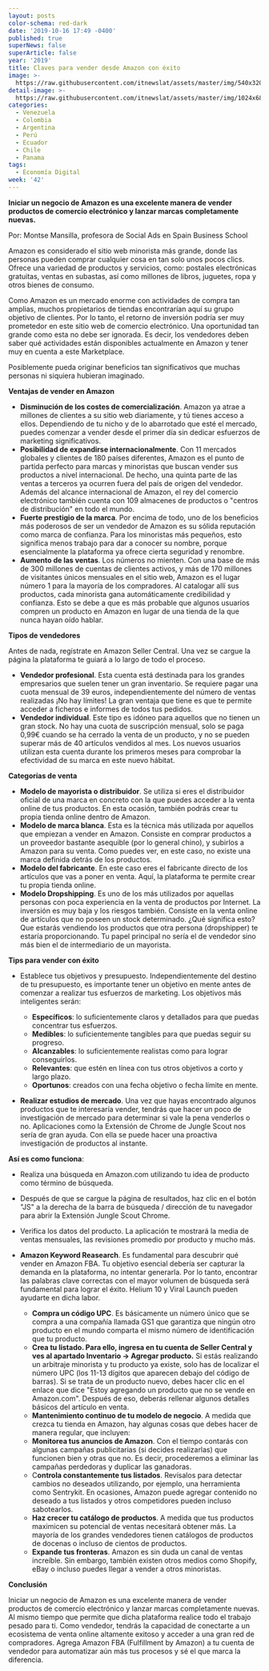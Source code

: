```yaml
---
layout: posts
color-schema: red-dark
date: '2019-10-16 17:49 -0400'
published: true
superNews: false
superArticle: false
year: '2019'
title: Claves para vender desde Amazon con éxito
image: >-
  https://raw.githubusercontent.com/itnewslat/assets/master/img/540x320/ecommerce-p.jpg
detail-image: >-
  https://raw.githubusercontent.com/itnewslat/assets/master/img/1024x680/ecommerce-g.jpg
categories:
  - Venezuela
  - Colombia
  - Argentina
  - Perú
  - Ecuador
  - Chile
  - Panama
tags:
  - Economía Digital
week: '42'
---
```

**Iniciar un negocio de Amazon es una excelente manera de vender productos de comercio electrónico y lanzar marcas completamente nuevas.**

Por: Montse Mansilla, profesora de Social Ads en Spain Business School
 
Amazon es considerado el sitio web minorista más grande, donde las personas pueden comprar cualquier cosa en tan solo unos pocos clics. Ofrece una variedad de productos y servicios, como: postales electrónicas gratuitas, ventas en subastas, así como millones de libros, juguetes, ropa y otros bienes de consumo.

Como Amazon es un mercado enorme con actividades de compra tan amplias, muchos propietarios de tiendas encontrarían aquí su grupo objetivo de clientes. Por lo tanto, el retorno de inversión podría ser muy prometedor en este sitio web de comercio electrónico. Una oportunidad tan grande como esta no debe ser ignorada. Es decir, los vendedores deben saber qué actividades están disponibles actualmente en Amazon y tener muy en cuenta a este Marketplace.
 
Posiblemente pueda originar beneficios tan significativos que muchas personas ni siquiera hubieran imaginado.

**Ventajas de vender en Amazon**

- **Disminución de los costes de comercialización**. Amazon ya atrae a millones de clientes a su sitio web diariamente, y tú tienes acceso a ellos. Dependiendo de tu nicho y de lo abarrotado que esté el mercado, puedes comenzar a vender desde el primer día sin dedicar esfuerzos de marketing significativos.
- **Posibilidad de expandirse internacionalmente**. Con 11 mercados globales y clientes de 180 países diferentes, Amazon es el punto de partida perfecto para marcas y minoristas que buscan vender sus productos a nivel internacional. De hecho, una quinta parte de las ventas a terceros ya ocurren fuera del país de origen del vendedor. Además del alcance internacional de Amazon, el rey del comercio electrónico también cuenta con 109 almacenes de productos o "centros de distribución" en todo el mundo.
- **Fuerte prestigio de la marca**. Por encima de todo, uno de los beneficios más poderosos de ser un vendedor de Amazon es su sólida reputación como marca de confianza. Para los minoristas más pequeños, esto significa menos trabajo para dar a conocer su nombre, porque esencialmente la plataforma ya ofrece cierta seguridad y renombre.
- **Aumento de las ventas**. Los números no mienten. Con una base de más de 300 millones de cuentas de clientes activos, y más de 170 millones de visitantes únicos mensuales en el sitio web, Amazon es el lugar número 1 para la mayoría de los compradores. Al catalogar allí sus productos, cada minorista gana automáticamente credibilidad y confianza. Esto se debe a que es más probable que algunos usuarios compren un producto en Amazon en lugar de una tienda de la que nunca hayan oído hablar.

**Tipos de vendedores**

Antes de nada, regístrate en Amazon Seller Central. Una vez se cargue la página la plataforma te guiará a lo largo de todo el proceso. 

- **Vendedor profesional**. Esta cuenta está destinada para los grandes empresarios que suelen tener un gran inventario. Se requiere pagar una cuota mensual de 39 euros, independientemente del número de ventas realizadas ¡No hay límites! La gran ventaja que tiene es que te permite acceder a ficheros e informes de todos tus pedidos.
- **Vendedor individual**. Este tipo es idóneo para aquellos que no tienen un gran stock.  No hay una cuota de suscripción mensual, solo se paga 0,99€ cuando se ha cerrado la venta de un producto, y no se pueden superar más de 40 artículos vendidos al mes. Los nuevos usuarios utilizan esta cuenta durante los primeros meses para comprobar la efectividad de su marca en este nuevo hábitat.

**Categorías de venta** 

- **Modelo de mayorista o distribuidor**. Se utiliza si eres el distribuidor oficial de una marca en concreto con la que puedes acceder a la venta online de tus productos. En esta ocasión, también podrás crear tu propia tienda online dentro de Amazon.
- **Modelo de marca blanca**. Esta es la técnica más utilizada por aquellos que empiezan a vender en Amazon. Consiste en comprar productos a un proveedor bastante asequible (por lo general chino), y subirlos a Amazon para su venta. Como puedes ver, en este caso, no existe una marca definida detrás de los productos.
- **Modelo del fabricante**. En este caso eres el fabricante directo de los artículos que vas a poner en venta. Aquí, la plataforma te permite crear tu propia tienda online.
- **Modelo Dropshipping**. Es uno de los más utilizados por aquellas personas con poca experiencia en la venta de productos por Internet. La inversión es muy baja y los riesgos también. Consiste en la venta online de artículos que no poseen un stock determinado. ¿Qué significa esto? Que estarás vendiendo los productos que otra persona (dropshipper) te estaría proporcionando. Tu papel principal no sería el de vendedor sino más bien el de intermediario de un mayorista.

**Tips para vender con éxito**

- Establece tus objetivos y presupuesto. Independientemente del destino de tu presupuesto, es importante tener un objetivo en mente antes de comenzar a realizar tus esfuerzos de marketing. Los objetivos más inteligentes serán: 
  - **Específicos**: lo suficientemente claros y detallados para que puedas concentrar tus esfuerzos.
  - **Medibles**: lo suficientemente tangibles para que puedas seguir su progreso.
  - **Alcanzables**: lo suficientemente realistas como para lograr conseguirlos.
  - **Relevantes**: que estén en línea con tus otros objetivos a corto y largo plazo.
  - **Oportunos**: creados con una fecha objetivo o fecha límite en mente.
  
- **Realizar estudios de mercado**.  Una vez que hayas encontrado algunos productos que te interesaría vender, tendrás que hacer un poco de investigación de mercado para determinar si vale la pena venderlos o no. Aplicaciones como la Extensión de Chrome de Jungle Scout nos sería de gran ayuda. Con ella se puede hacer una proactiva investigación de productos al instante.

**Así es como funciona**: 

  - Realiza una búsqueda en Amazon.com utilizando tu idea de producto como término de búsqueda.
  - Después de que se cargue la página de resultados, haz clic en el botón "JS" a la derecha de la barra de búsqueda / dirección de tu navegador para abrir la Extensión Jungle Scout Chrome.
  - Verifica los datos del producto. La aplicación te mostrará la media de ventas mensuales, las revisiones promedio por producto y mucho más.

- **Amazon Keyword Reasearch**. Es fundamental para descubrir qué vender en Amazon FBA. Tu objetivo esencial debería ser capturar la demanda en la plataforma, no intentar generarla. Por lo tanto, encontrar las palabras clave correctas con el mayor volumen de búsqueda será fundamental para lograr el éxito. Helium 10 y Viral Launch pueden ayudarte en dicha labor.

  - **Compra un código UPC**. Es básicamente un número único que se compra a una compañía llamada GS1 que garantiza que ningún otro producto en el mundo comparta el mismo número de identificación que tu producto.
  - **Crea tu listado. Para ello, ingresa en tu cuenta de Seller Central y ves al apartado Inventario -> Agregar producto.** Si estás realizando un arbitraje minorista y tu producto ya existe, solo has de localizar el número UPC (los 11-13 dígitos que aparecen debajo del código de barras). Si se trata de un producto nuevo, debes hacer clic en el enlace que dice "Estoy agregando un producto que no se vende en Amazon.com". Después de eso, deberás rellenar algunos detalles básicos del artículo en venta.
  - **Mantenimiento continuo de tu modelo de negocio**. A medida que crezca tu tienda en Amazon, hay algunas cosas que debes hacer de manera regular, que incluyen: 
  - **Monitorea tus anuncios de Amazon**. Con el tiempo contarás con algunas campañas publicitarias (si decides realizarlas) que funcionen bien y otras que no. Es decir, procederemos a eliminar las campañas perdedoras y duplicar las ganadoras.
  - C**ontrola constantemente tus listados**. Revísalos para detectar cambios no deseados utilizando, por ejemplo, una herramienta como Sentrykit. En ocasiones, Amazon puede agregar contenido no deseado a tus listados y otros competidores pueden incluso sabotearlos.
  - **Haz crecer tu catálogo de productos**.  A medida que tus productos maximicen su potencial de ventas necesitará obtener más. La mayoría de los grandes vendedores tienen catálogos de productos de docenas o incluso de cientos de productos.
  - **Expande tus fronteras**. Amazon es sin duda un canal de ventas increíble. Sin embargo, también existen otros medios como Shopify, eBay o incluso puedes llegar a vender a otros minoristas.

**Conclusión**

Iniciar un negocio de Amazon es una excelente manera de vender productos de comercio electrónico y lanzar marcas completamente nuevas. Al mismo tiempo que permite que dicha plataforma realice todo el trabajo pesado para ti. Como vendedor, tendrás la capacidad de conectarte a un ecosistema de venta online altamente exitoso y acceder a una gran red de compradores. Agrega Amazon FBA (Fulfillment by Amazon) a tu cuenta de vendedor para automatizar aún más tus procesos y sé el que marca la diferencia.